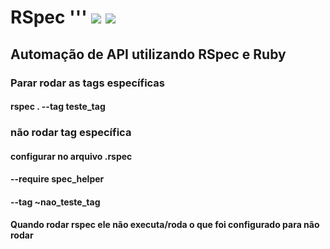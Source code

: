 # RSpec '''    <img src="https://img.icons8.com/external-justicon-flat-justicon/50/000000/external-rocket-science-justicon-flat-justicon.png"/> <img src="https://img.icons8.com/external-justicon-flat-justicon/50/000000/external-rocket-science-justicon-flat-justicon.png"/>
          
## Automação de API utilizando RSpec e Ruby

### Parar rodar as tags específicas
#### rspec . --tag teste_tag
### não rodar tag específica
#### configurar no arquivo .rspec
####  --require spec_helper
####  --tag ~nao_teste_tag
#### Quando rodar rspec ele não executa/roda o que foi configurado para não rodar
